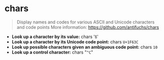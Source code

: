 # chars
> Display names and codes for various ASCII and Unicode characters and code points
> More information: <https://github.com/antifuchs/chars>
- **Look up a character by its value:**
chars '`ß`'
- **Look up a character by its Unicode code point:**
chars `U+1F63C`
- **Look up possible characters given an ambiguous code point:**
chars `10`
- **Look up a control character:**
chars "`^C`"

